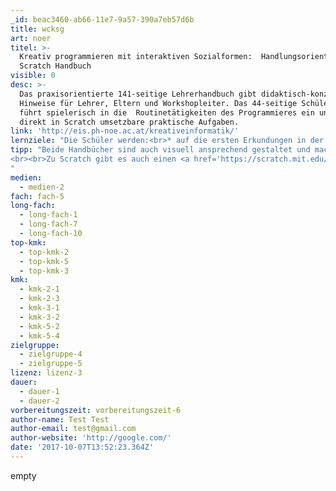 ```yaml
---
_id: beac3460-ab66-11e7-9a57-390a7eb57d6b
title: wcksg
art: noer
titel: >-
  Kreativ programmieren mit interaktiven Sozialformen:  Handlungsorientes
  Scratch Handbuch
visible: 0
desc: >-
  Das praxisorientierte 141-seitige Lehrerhandbuch gibt didaktisch-konzeptuelle
  Hinweise für Lehrer, Eltern und Workshopleiter. Das 44-seitige Schülerhandbuch
  führt spielerisch in die  Routinetätigkeiten des Programmieres ein und enthält
  direkt in Scratch umsetzbare praktische Aufgaben.
link: 'http://eis.ph-noe.ac.at/kreativeinformatik/'
lernziele: "Die Schüler werden:<br>* auf die ersten Erkundungen in der Scratch-Umgebung aufbauen,<br>* indem sie ein interaktives Scratch-Projekt erstellen<br>* in eine breite Palette an Scratch-Blöcken eingeführt<br>* sich mit dem Konzept der Folge vertraut machen<br>* während der Erstellung von Projekten das Experimentieren und Wiederholen üben (S.5)"
tipp: "Beide Handbücher sind auch visuell ansprechend gestaltet und machen Lust darauf, die Praxisbausteine auszuprobieren.\r\nDas Konzept der \"kreativen Informatik\" passt wunderbar zu Maker-Aktivitäten mit der Orientierung an Kreativität und selbständigem Gestalten und zielt als eine Karriere als Informatiker oder Programmierer: \"Es unterstützt die Entwicklung junger Leute als informatisch Gebildete – Individuen, die in allen Bereichen ihres Lebens, über Fachbereiche und Kontexte hinaus, auf computergestützte Konzepte, Methoden und Perspektiven aufbauen können.\" (S.9)
<br><br>Zu Scratch gibt es auch einen <a href='https://scratch.mit.edu/download'>Offline-Editor</a> (Mac, Windows, einige Linux-Versionen)
"
medien:
  - medien-2
fach: fach-5
long-fach:
  - long-fach-1
  - long-fach-7
  - long-fach-10
top-kmk:
  - top-kmk-2
  - top-kmk-5
  - top-kmk-3
kmk:
  - kmk-2-1
  - kmk-2-3
  - kmk-3-1
  - kmk-3-2
  - kmk-5-2
  - kmk-5-4
zielgruppe:
  - zielgruppe-4
  - zielgruppe-5
lizenz: lizenz-3
dauer:
  - dauer-1
  - dauer-2
vorbereitungszeit: vorbereitungszeit-6
author-name: Test Test
author-email: test@gmail.com
author-website: 'http://google.com/'
date: '2017-10-07T13:52:23.364Z'
---
```

empty
